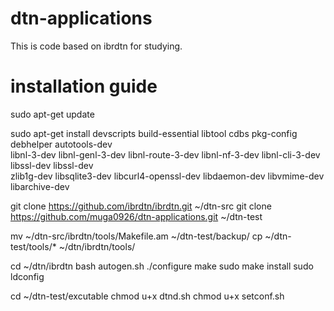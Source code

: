 # dtn-applications

This is code based on ibrdtn for studying.


# installation guide
sudo apt-get update

sudo apt-get install devscripts build-essential libtool cdbs pkg-config debhelper autotools-dev \
 libnl-3-dev libnl-genl-3-dev libnl-route-3-dev libnl-nf-3-dev libnl-cli-3-dev libssl-dev libssl-dev \
 zlib1g-dev libsqlite3-dev libcurl4-openssl-dev libdaemon-dev libvmime-dev libarchive-dev

git clone https://github.com/ibrdtn/ibrdtn.git ~/dtn-src
git clone https://github.com/muga0926/dtn-applications.git ~/dtn-test

mv ~/dtn-src/ibrdtn/tools/Makefile.am ~/dtn-test/backup/
cp ~/dtn-test/tools/* ~/dtn/ibrdtn/tools/

cd ~/dtn/ibrdtn
bash autogen.sh
./configure
make
sudo make install
sudo ldconfig

cd ~/dtn-test/excutable
chmod u+x dtnd.sh
chmod u+x setconf.sh
